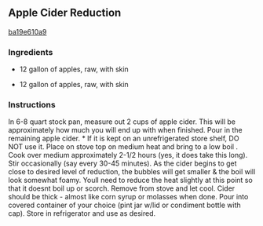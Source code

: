 ## Apple Cider Reduction

[ba19e610a9](http://www.food.com/recipe/apple-cider-reduction-521756)

### Ingredients

 - 12 gallon of apples, raw, with skin

 - 12 gallon of apples, raw, with skin

### Instructions

In 6-8 quart stock pan, measure out 2 cups of apple cider. This will be approximately how much you will end up with when finished. Pour in the remaining apple cider. * If it is kept on an unrefrigerated store shelf, DO NOT use it. Place on stove top on medium heat and bring to a low boil . Cook over medium approximately 2-1/2 hours (yes, it does take this long). Stir occasionally (say every 30-45 minutes). As the cider begins to get close to desired level of reduction, the bubbles will get smaller & the boil will look somewhat foamy. Youll need to reduce the heat slightly at this point so that it doesnt boil up or scorch. Remove from stove and let cool. Cider should be thick - almost like corn syrup or molasses when done. Pour into covered container of your choice (pint jar w/lid or condiment bottle with cap). Store in refrigerator and use as desired.